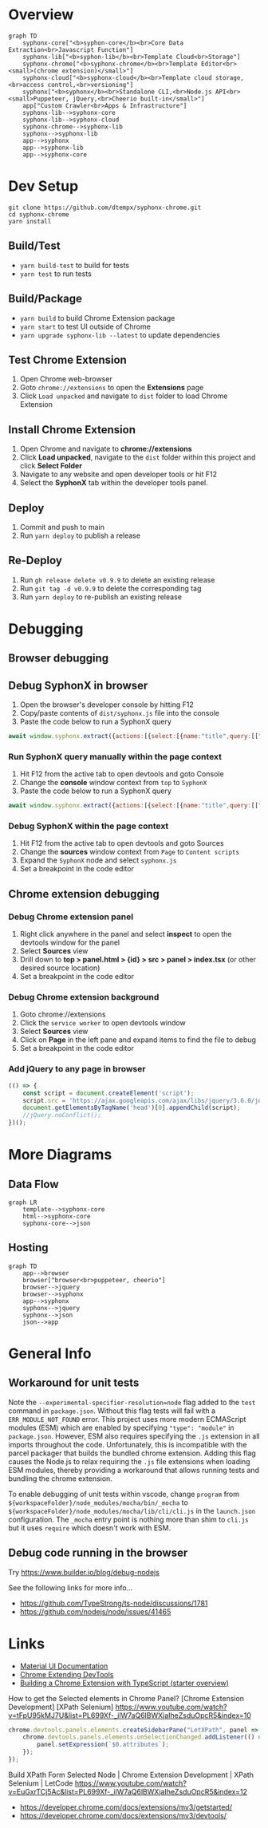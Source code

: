 # Overview

```mermaid
graph TD
    syphonx-core["<b>syphon-core</b><br>Core Data Extraction<br>Javascript Function"]
    syphonx-lib["<b>syphon-lib</b><br>Template Cloud<br>Storage"]
    syphonx-chrome["<b>syphonx-chrome</b><br>Template Editor<br><small>(chrome extension)</small>"]
    syphonx-cloud["<b>syphonx-cloud</b><br>Template cloud storage,<br>access control,<br>versioning"]
    syphonx["<b>syphonx</b><br>Standalone CLI,<br>Node.js API<br><small>Puppeteer, jQuery,<br>Cheerio built-in</small>"]
    app["Custom Crawler<br>Apps & Infrastructure"]
    syphonx-lib-->syphonx-core
    syphonx-lib-->syphonx-cloud
    syphonx-chrome-->syphonx-lib
    syphonx-->syphonx-lib
    app-->syphonx
    app-->syphonx-lib
    app-->syphonx-core
```

# Dev Setup
```
git clone https://github.com/dtempx/syphonx-chrome.git
cd syphonx-chrome
yarn install
```

## Build/Test
* `yarn build-test` to build for tests
* `yarn test` to run tests

## Build/Package
* `yarn build` to build Chrome Extension package
* `yarn start` to test UI outside of Chrome
* `yarn upgrade syphonx-lib --latest` to update dependencies

## Test Chrome Extension
1. Open Chrome web-browser
2. Goto `chrome://extensions` to open the **Extensions** page
3. Click `Load unpacked` and navigate to `dist` folder to load Chrome Extension

## Install Chrome Extension
1. Open Chrome and navigate to **chrome://extensions**
2. Click **Load unpacked**, navigate to the `dist` folder within this project and click **Select Folder**
3. Navigate to any website and open developer tools or hit F12
4. Select the **SyphonX** tab within the developer tools panel.


## Deploy
1. Commit and push to main
2. Run `yarn deploy` to publish a release

## Re-Deploy
1. Run `gh release delete v0.9.9` to delete an existing release
2. Run `git tag -d v0.9.9` to delete the corresponding tag
3. Run `yarn deploy` to re-publish an existing release


# Debugging

## Browser debugging

## Debug SyphonX in browser
1. Open the browser's developer console by hitting F12
2. Copy/paste contents of `dist/syphonx.js` file into the console
3. Paste the code below to run a SyphonX query
```js
await window.syphonx.extract({actions:[{select:[{name:"title",query:[["h1"]]}]}]})
```
### Run SyphonX query manually within the page context
1. Hit F12 from the active tab to open devtools and goto Console
2. Change the **console** window context from `top` to `SyphonX`
3. Paste the code below to run a SyphonX query
```js
await window.syphonx.extract({actions:[{select:[{name:"title",query:[["h1"]]}]}]})
```
### Debug SyphonX within the page context
1. Hit F12 from the active tab to open devtools and goto Sources
2. Change the **sources** window context from `Page` to `Content scripts`
3. Expand the `SyphonX` node and select `syphonx.js`
4. Set a breakpoint in the code editor

## Chrome extension debugging

### Debug Chrome extension panel
1. Right click anywhere in the panel and select **inspect** to open the devtools window for the panel
2. Select **Sources** view
3. Drill down to **top > panel.html > {id} > src > panel > index.tsx** (or other desired source location)
4. Set a breakpoint in the code editor

### Debug Chrome extension background
1. Goto chrome://extensions
2. Click the `service worker` to open devtools window
3. Select **Sources** view
4. Click on **Page** in the left pane and expand items to find the file to debug
5. Set a breakpoint in the code editor

### Add jQuery to any page in browser
```js
(() => {
    const script = document.createElement('script');
    script.src = 'https://ajax.googleapis.com/ajax/libs/jquery/3.6.0/jquery.slim.min.js';
    document.getElementsByTagName('head')[0].appendChild(script);
    //jQuery.noConflict();
})();
```

# More Diagrams

## Data Flow
```mermaid
graph LR
    template-->syphonx-core
    html-->syphonx-core
    syphonx-core-->json
```

## Hosting
```mermaid
graph TD
    app-->browser
    browser["browser<br>puppeteer, cheerio"]
    browser-->jquery
    browser-->syphonx
    app-->syphonx
    syphonx-->jquery
    syphonx-->json
    json-->app

```

# General Info

## Workaround for unit tests
Note the `--experimental-specifier-resolution=node` flag added to the `test` command in `package.json`. Without this flag tests will fail with a `ERR_MODULE_NOT_FOUND` error. This project uses more modern ECMAScript modules (ESM) which are enabled by specifying `"type": "module"` in `package.json`. However, ESM also requires specifying the `.js` extension in all imports throughout the code. Unfortunately, this is incompatible with the parcel packager that builds the bundled chrome extension. Adding this flag causes the Node.js to relax requiring the `.js` file extensions when loading ESM modules, thereby providing a workaround that allows running tests and bundling the chrome extension.

To enable debugging of unit tests within vscode, change `program` from `${workspaceFolder}/node_modules/mocha/bin/_mocha` to `${workspaceFolder}/node_modules/mocha/lib/cli/cli.js` in the `launch.json` configuration. The `_mocha` entry point is nothing more than shim to `cli.js` but it uses `require` which doesn't work with ESM.

## Debug code running in the browser
Try https://www.builder.io/blog/debug-nodejs

See the following links for more info...
* https://github.com/TypeStrong/ts-node/discussions/1781
* https://github.com/nodejs/node/issues/41465



# Links
* [Material UI Documentation](https://v4.mui.com/)
* [Chrome Extending DevTools](https://developer.chrome.com/docs/extensions/mv3/devtools/)
* [Building a Chrome Extension with TypeScript (starter overview)](https://www.youtube.com/watch?v=01vp9cYbQus)

How to get the Selected elements in Chrome Panel? [Chrome Extension Development] [XPath Selenium]
https://www.youtube.com/watch?v=tFpU95kMJ7U&list=PL699Xf-_ilW7aQ6lBWXjaIheZsduOpcR5&index=10

```js
chrome.devtools.panels.elements.createSidebarPane("LetXPath", panel => {
    chrome.devtools.panels.elements.onSelectionChanged.addListener(() => {
        panel.setExpression(`$0.attributes`);
    });
});
```

Build XPath Form Selected Node | Chrome Extension Development | XPath Selenium | LetCode
https://www.youtube.com/watch?v=EuGxrTCj5Ac&list=PL699Xf-_ilW7aQ6lBWXjaIheZsduOpcR5&index=12

* https://developer.chrome.com/docs/extensions/mv3/getstarted/
* https://developer.chrome.com/docs/extensions/mv3/devtools/
